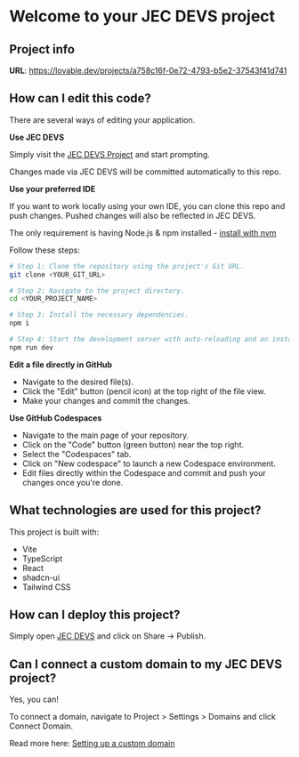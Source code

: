 # Welcome to your JEC DEVS project

## Project info

**URL**: https://lovable.dev/projects/a758c16f-0e72-4793-b5e2-37543f41d741

## How can I edit this code?

There are several ways of editing your application.

**Use JEC DEVS**

Simply visit the [JEC DEVS Project](https://lovable.dev/projects/a758c16f-0e72-4793-b5e2-37543f41d741) and start prompting.

Changes made via JEC DEVS will be committed automatically to this repo.

**Use your preferred IDE**

If you want to work locally using your own IDE, you can clone this repo and push changes. Pushed changes will also be reflected in JEC DEVS.

The only requirement is having Node.js & npm installed - [install with nvm](https://github.com/nvm-sh/nvm#installing-and-updating)

Follow these steps:

```sh
# Step 1: Clone the repository using the project's Git URL.
git clone <YOUR_GIT_URL>

# Step 2: Navigate to the project directory.
cd <YOUR_PROJECT_NAME>

# Step 3: Install the necessary dependencies.
npm i

# Step 4: Start the development server with auto-reloading and an instant preview.
npm run dev
```

**Edit a file directly in GitHub**

- Navigate to the desired file(s).
- Click the "Edit" button (pencil icon) at the top right of the file view.
- Make your changes and commit the changes.

**Use GitHub Codespaces**

- Navigate to the main page of your repository.
- Click on the "Code" button (green button) near the top right.
- Select the "Codespaces" tab.
- Click on "New codespace" to launch a new Codespace environment.
- Edit files directly within the Codespace and commit and push your changes once you're done.

## What technologies are used for this project?

This project is built with:

- Vite
- TypeScript
- React
- shadcn-ui
- Tailwind CSS

## How can I deploy this project?

Simply open [JEC DEVS](https://lovable.dev/projects/a758c16f-0e72-4793-b5e2-37543f41d741) and click on Share -> Publish.

## Can I connect a custom domain to my JEC DEVS project?

Yes, you can!

To connect a domain, navigate to Project > Settings > Domains and click Connect Domain.

Read more here: [Setting up a custom domain](https://docs.lovable.dev/features/custom-domain#custom-domain)

